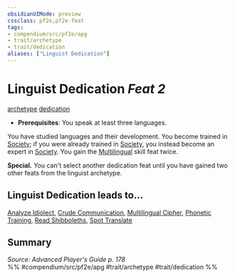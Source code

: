 ```yaml
---
obsidianUIMode: preview
cssclass: pf2e,pf2e-feat
tags:
- compendium/src/pf2e/apg
- trait/archetype
- trait/dedication
aliases: ["Linguist Dedication"]
---
```

# Linguist Dedication  *Feat 2*  
[archetype](rules/traits/archetype.md)  [dedication](rules/traits/dedication.md)  

- **Prerequisites**: You speak at least three languages.

You have studied languages and their development. You become trained in [Society](compendium/skills.md#Society); if you were already trained in [Society](compendium/skills.md#Society), you instead become an expert in [Society](compendium/skills.md#Society). You gain the [Multilingual](compendium/feats/multilingual.md) skill feat twice.

**Special.** You can't select another dedication feat until you have gained two other feats from the linguist archetype.

## Linguist Dedication leads to...

[Analyze Idiolect](compendium/feats/analyze-idiolect-apg.md), [Crude Communication](compendium/feats/crude-communication-apg.md), [Multilingual Cipher](compendium/feats/multilingual-cipher-apg.md), [Phonetic Training](compendium/feats/phonetic-training-apg.md), [Read Shibboleths](compendium/feats/read-shibboleths-apg.md), [Spot Translate](compendium/feats/spot-translate-apg.md)

## Summary

*Source: Advanced Player's Guide p. 178*  
%% #compendium/src/pf2e/apg #trait/archetype #trait/dedication %%
